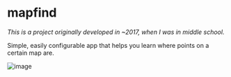 # mapfind

*This is a project originally developed in ~2017, when I was in middle school.*

Simple, easily configurable app that helps you learn where points on a certain map are.

![image](https://user-images.githubusercontent.com/25066148/189497928-bd8bb7a3-ee8a-4f58-aab9-95c109a31162.png)
